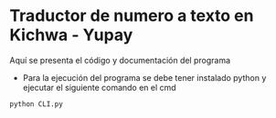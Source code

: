 # Traductor de numero a texto en Kichwa - Yupay

Aquí se presenta el código y documentación del programa

- Para la ejecución del programa se debe tener instalado python y ejecutar el siguiente comando en el cmd

```bash
python CLI.py
```
